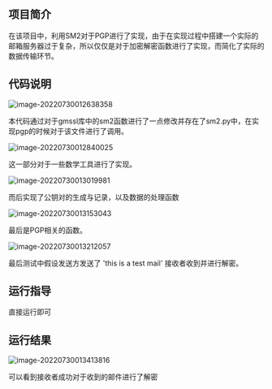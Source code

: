 ## 项目简介

在该项目中，利用SM2对于PGP进行了实现，由于在实现过程中搭建一个实际的邮箱服务器过于复杂，所以仅仅是对于加密解密函数进行了实现，而简化了实际的数据传输环节。

## 代码说明

![image-20220730012638358](https://cdn.jsdelivr.net/gh/fffffishhhhh/picture/202207300234667.png)

本代码通过对于gmssl库中的sm2函数进行了一点修改并存在了sm2.py中，在实现pgp的时候对于该文件进行了调用。

![image-20220730012840025](https://cdn.jsdelivr.net/gh/fffffishhhhh/picture/202207300234499.png)

这一部分对于一些数学工具进行了实现。

![image-20220730013019981](https://cdn.jsdelivr.net/gh/fffffishhhhh/picture/202207300234981.png)

而后实现了公钥对的生成与记录，以及数据的处理函数

![image-20220730013153043](https://cdn.jsdelivr.net/gh/fffffishhhhh/picture/202207300234392.png)

最后是PGP相关的函数。

![image-20220730013212057](https://cdn.jsdelivr.net/gh/fffffishhhhh/picture/202207300234610.png)

最后测试中假设发送方发送了 'this is a test mail' 接收者收到并进行解密。

## 运行指导

直接运行即可

## 运行结果

![image-20220730013413816](https://cdn.jsdelivr.net/gh/fffffishhhhh/picture/202207300234425.png)

可以看到接收者成功对于收到的邮件进行了解密